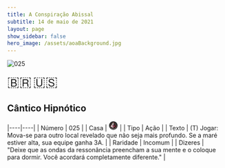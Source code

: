 ```yaml
---
title: A Conspiração Abissal
subtitle: 14 de maio de 2021
layout: page
show_sidebar: false
hero_image: /assets/aoaBackground.jpg
---
```


![025](https://cards-keyforge.s3.eu-north-1.amazonaws.com/media/pt/tac/025.png)

<span title="Português" style="font-size: 32px;cursor: pointer;" onclick="javascript:document.querySelector('img[alt=\'025\']').src=document.querySelector('img[alt=\'025\']').src.replace(/media\/[^/]+/, 'media/pt')">🇧🇷</span>
<span title="English" style="font-size: 32px;cursor: pointer;" onclick="javascript:document.querySelector('img[alt=\'025\']').src=document.querySelector('img[alt=\'025\']').src.replace(/media\/[^/]+/, 'media/en')">🇺🇸</span>

## Cântico Hipnótico

|----|----|
| Número | 025 |
| Casa | ![Conspiracy](https://raw.githubusercontent.com/cardsofkeyforge/cardsofkeyforge.github.io/master/tac/conspiracy.png "Conspiração") |
| Tipo | Ação |
| Texto | (T) Jogar: Mova-se para outro local  revelado que não seja mais profundo.  Se a maré estiver alta, sua equipe ganha 3A. |
| Raridade | Incomum |
| Dizeres | "Deixe que as ondas da ressonância preencham  a sua mente e o coloque para dormir.  Você acordará completamente diferente." |
